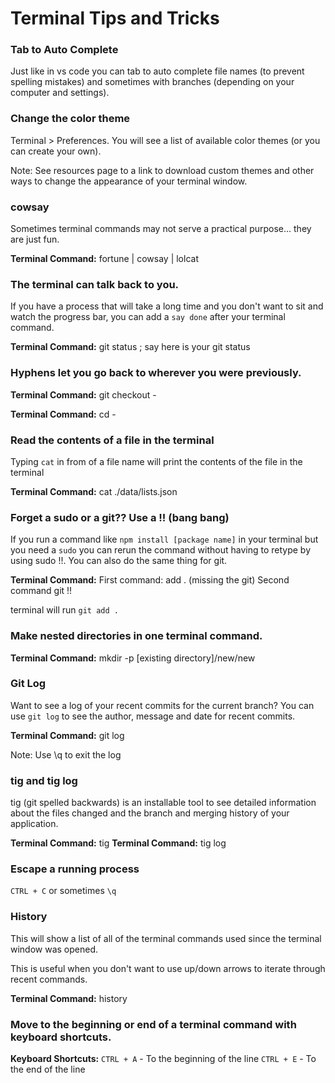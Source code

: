# Terminal Tips and Tricks

### Tab to Auto Complete 
Just like in vs code you can tab to auto complete file names (to prevent spelling mistakes) and sometimes with branches (depending on your computer and settings).

### Change the color theme
Terminal > Preferences. You will see a list of available color themes (or you can create your own).

Note: See resources page to a link to download custom themes and other ways to change the appearance of your terminal window.

### cowsay
Sometimes terminal commands may not serve a practical purpose... they are just fun.

**Terminal Command:** fortune | cowsay | lolcat

### The terminal can talk back to you.
If you have a process that will take a long time and you don't want to sit and watch the progress bar, you can add a `say done` after your terminal command. 

**Terminal Command:** git status ; say here is your git status

### Hyphens let you go back to wherever you were previously.

**Terminal Command:** git checkout -

**Terminal Command:** cd -

<!-- ### Git Rebase
Have you ever seen the message when you add, commit, push that `your branch is x number of commits behind master?`. This is a good time to perform a git rebase [branch name]. This changes the base of your branch to the most recent commit on the base branch helping you maintain a clean commit history.
Reference https://www.atlassian.com/git/tutorials/rewriting-history/git-rebase
![Example of a git rebase](https://wac-cdn.atlassian.com/dam/jcr:e4a40899-636b-4988-9774-eaa8a440575b/02.svg?cdnVersion=643)

**Terminal Command:** git rebase [branch name]

https://www.atlassian.com/git/glossary
You can also add a -i flag to the rebase command. The -i flag is used to begin an interactive rebasing session. This provides all the benefits of a normal rebase, but gives you the opportunity to add, edit, or delete commits along the way. -->

### Read the contents of a file in the terminal
Typing `cat` in from of a file name will print the contents of the file in the terminal

**Terminal Command:** cat ./data/lists.json

### Forget a sudo or a git?? Use a !! (bang bang)
If you run a command like `npm install [package name]` in your terminal but you need a `sudo` you can rerun the command without having to retype by using sudo !!. You can also do the same thing for git.

**Terminal Command:** 
First command: add .
(missing the git)
Second command git !!

terminal will run `git add .`

### Make nested directories in one terminal command.

**Terminal Command:** mkdir -p [existing directory]/new/new

### Git Log
Want to see a log of your recent commits for the current branch? You can use `git log` to see the author, message and date for recent commits.

**Terminal Command:** git log

Note: Use \q to exit the log

### tig and tig log
tig (git spelled backwards) is an installable tool to see detailed information about the files changed and the branch and merging history of your application.

**Terminal Command:** tig
**Terminal Command:** tig log

### Escape a running process
`CTRL + C` or sometimes `\q`

### History
This will show a list of all of the terminal commands used since the terminal window was opened.

This is useful when you don't want to use up/down arrows to iterate through recent commands.

**Terminal Command:** history

### Move to the beginning or end of a terminal command with keyboard shortcuts.

**Keyboard Shortcuts:** `CTRL + A` - To the beginning of the line
`CTRL + E` - To the end of the line
